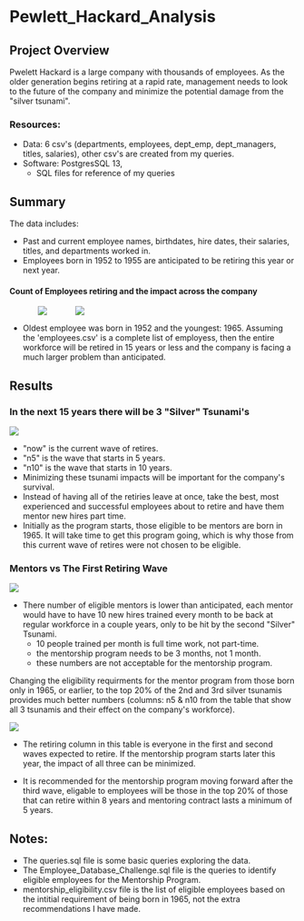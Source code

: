 # Pewlett_Hackard_Analysis

## Project Overview
Pwelett Hackard is a large company with thousands of employees. As the older generation begins retiring at a rapid rate, management needs to look to the future of the company and minimize the potential damage from the "silver tsunami". 

### Resources:
  -  Data: 6 csv's (departments, employees, dept_emp, dept_managers, titles, salaries), other csv's are created from my queries.
  -  Software: PostgresSQL 13,
      -  SQL files for reference of my queries


## Summary 
The data includes: 
  - Past and current employee names, birthdates, hire dates, their salaries, titles, and departments worked in. 
  - Employees born in 1952 to 1955 are anticipated to be retiring this year or next year.
#### Count of Employees retiring and the impact across the company
<img src='Queries/total_retiring_by_department.png' style='float:left;margin:0px 50px'> 

![](/Queries/total_retiring_by_position.png)

  - Oldest employee was born in 1952 and the youngest: 1965. Assuming the 'employees.csv' is a complete list of employess, then the entire workforce will be retired in 15 years or less and the company is facing a much larger problem than anticipated. 

## Results  
### In the next 15 years there will be 3 "Silver" Tsunami's
  ![](/Queries/multiple_silver_tsunami_waves.png)
- "now" is the current wave of retires.
- "n5" is the wave that starts in 5 years.
- "n10" is the wave that starts in 10 years.
-  Minimizing these tsunami impacts will be important for the company's survival.
-  Instead of having all of the retiries leave at once, take the best, most experienced and successful employees about to retire and have them mentor new hires part time.
- Initially as the program starts, those eligible to be mentors are born in 1965. It will take time to get this program going, which is why those from this current wave of retires were not chosen to be eligible.

### Mentors vs The First Retiring Wave
![](/Queries/mentorship.png)
- There number of eligible mentors is lower than anticipated, each mentor would have to have 10 new hires trained every month to be back at regular workforce in a couple years, only to be hit by the second "Silver" Tsunami. 
  - 10 people trained per month is full time work, not part-time. 
  - the mentorship program needs to be 3 months, not 1 month.
  - these numbers are not acceptable for the mentorship program.  

Changing the eligibility requirments for the mentor program from those born only in 1965, or earlier, to the top 20% of the 2nd and 3rd silver tsunamis provides much better numbers (columns: n5 & n10 from the table that show all 3 tsunamis and their effect on the company's workforce).

![](/Queries/recommended_mentors.png)

- The retiring column in this table is everyone in the first and second waves expected to retire. If the mentorship program starts later this year, the impact of all three can be minimized.

- It is recommended for the mentorship program moving forward after the third wave, eligable to employees will be those in the top 20% of those that can retire within 8 years and mentoring contract lasts a minimum of 5 years.

## Notes:
- The queries.sql file is some basic queries exploring the data. 
- The Employee_Database_Challenge.sql file is the queries to identify eligible employees for the Mentorship Program.
- mentorship_eligibility.csv file is the list of eligible employees based on the intitial requirement of being born in 1965, not the extra recommendations I have made.


